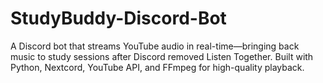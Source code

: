 # StudyBuddy-Discord-Bot
A Discord bot that streams YouTube audio in real-time—bringing back music to study sessions after Discord removed Listen Together. Built with Python, Nextcord, YouTube API, and FFmpeg for high-quality playback.
